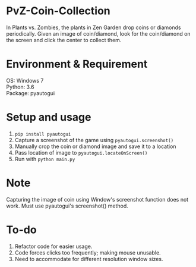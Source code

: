 # PvZ-Coin-Collection
In Plants vs. Zombies, the plants in Zen Garden drop coins or diamonds periodically. Given an image of coin/diamond, look for the coin/diamond on the screen and click the center to collect them.

# Environment & Requirement
OS: Windows 7\
Python: 3.6\
Package: pyautogui

# Setup and usage
1. `pip install pyautogui`
2. Capture a screenshot of the game using `pyautogui.screenshot()`
3. Manually crop the coin or diamond image and save it to a location
4. Pass location of image to `pyautogui.locateOnScreen()`
5. Run with `python main.py`

# Note
Capturing the image of coin using Window's screenshot function does not work. Must use pyautogui's screenshot() method.

# To-do
1. Refactor code for easier usage.
2. Code forces clicks too frequently; making mouse unusable.
3. Need to accommodate for different resolution window sizes.
